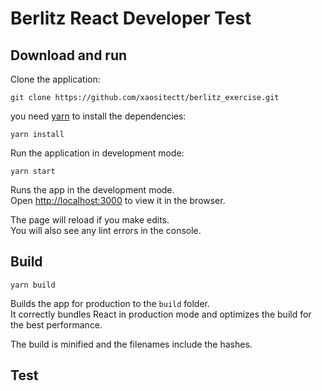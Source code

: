 # Berlitz React Developer Test

## Download and run

Clone the application:

```console
git clone https://github.com/xaositectt/berlitz_exercise.git
```

you need [yarn](https://yarnpkg.com/lang/en/docs/install) to install the dependencies:

```console
yarn install
```

Run the application in development mode:

```console
yarn start
```

Runs the app in the development mode.<br>
Open [http://localhost:3000](http://localhost:3000) to view it in the browser.

The page will reload if you make edits.<br>
You will also see any lint errors in the console.

## Build

```console
yarn build
```

Builds the app for production to the `build` folder.<br>
It correctly bundles React in production mode and optimizes the build for the best performance.

The build is minified and the filenames include the hashes.

## Test
